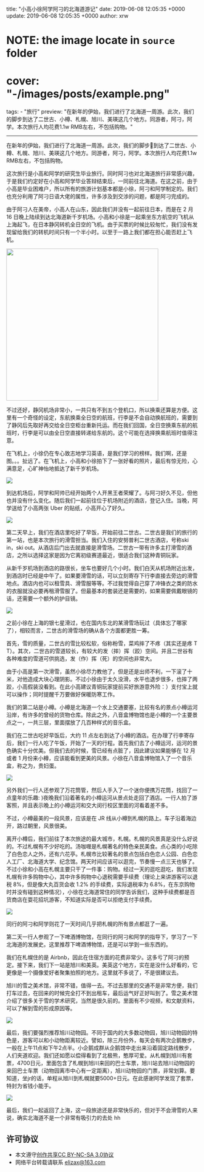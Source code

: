 title: "小高小徐阿学阿刁的北海道游记"
date: 2019-06-08 12:05:35 +0000
update: 2019-06-08 12:05:35 +0000
author: xrw
# NOTE: the image locate in `source` folder
# cover: "-/images/posts/example.png"
tags:
    - "旅行"
preview: "在新年的伊始，我们进行了北海道一周游。此次，我们的脚步到达了二世古、小樽、札幌、旭川、美瑛这几个地方。同游者，阿刁，阿学。本次旅行人均花费1.1w RMB左右，不包括购物。"

---

在新年的伊始，我们进行了北海道一周游。此次，我们的脚步👣到达了二世古、小樽、札幌、旭川、美瑛这几个地方。同游者，阿刁，阿学。本次旅行人均花费1.1w RMB左右，不包括购物。

这次旅行是小高和阿学的研究生毕业旅行。同时阿刁也对北海道旅行非常感兴趣，于是我们约定好在小高和阿学毕业答辩结束后，一同前往北海道。在这之前，由于小高是毕业困难户，所以所有的旅游计划基本都是小徐，阿刁和阿学制定的。我们也充分利用了阿刁日语大佬的属性，许多涉及到交涉的问题，都是阿刁完成的。

由于阿刁人在美帝，小高人在山东，因此我们并没有一起前往日本，而是在 2 月 16 日晚上陆续到达北海道新千岁机场。小高和小徐是一起乘坐东方航空的飞机从上海起飞，在日本静冈转机全日空的飞机。由于买票的时候比较匆忙，我们没有发现留给我们的转机时间只有一个半小时。以至于一路上我们都在担心能否赶上飞机。

<img src="./images/posts/japan-2019/1.jpg" width="400">

不过还好，静冈机场非常小，一共只有不到五个登机口，所以换乘还算是方便。这里有一个奇怪的设定，东航换乘全日空的航班，行李是不会自动换航班的，需要到了静冈后先取好再交给全日空柜台重新托运。而在我们回国，全日空换乘东航的航班时，行李是可以由全日空直接转递给东航的。这个可能在选择换乘航班时值得注意。

在飞机上，小徐仍在专心致志地学习英语，是我们学习的榜样。我们啊，还是图。。。扯远了。在飞机上，小高和小徐拍下了一张好看的照片，最后有惊无险，心满意足，心旷神怡地抵达了新千岁机场。

![](./images/posts/japan-2019/2.jpg)

到达机场后，阿学和阿帅已经开始两个人开黑王者荣耀了。与阿刁好久不见，但他也并没有什么变化。随后我们一起前往位于机场附近的酒店，登记入住。当晚，阿学送给了小高两张 Uber 的贴纸，小高开心了好久。

![](./images/posts/japan-2019/3.jpg)

第二天早上，我们在酒店里吃好了早饭，开始前往二世古。二世古是我们的旅行的第一站，也是本次旅行的滑雪担当。我们入住的安努普利二世古酒店，号称ski in，ski out。从酒店后门出去就直接是滑雪场。二世古一带有许多主打滑雪的酒店，之所以选择这家是因为它离初级赛道最近，很适合我们这种青铜玩家。

从新千岁机场到酒店的路很长，坐车也要好几个小时。我们白天从机场附近出发，到酒店时已经是中午了。如果要滑雪的话，可以立刻寄存下行李直接去旁边的滑雪地点。酒店内也可以租雪具、滑雪服等等。不过我觉得自己穿了冲锋衣之类的防水的衣服就没必要再租滑雪服了。但最基本的套装还是需要的，如果需要佩戴眼镜的话，还需要一个额外的护目镜。

![](./images/posts/japan-2019/4.jpg)

之前小徐在上海的银七星滑过，也在国内东北的某滑雪场玩过（具体忘了哪家了），相较而言，二世古的滑雪场的确从各个方面都更胜一筹。

首先，雪的质量，二世古的雪比较松软，俗称粉雪，菜鸡摔了不疼（其实还是疼 T T）。其次，二世古的雪道较长，有较大的发（摔）挥（跤）空间。并且二世谷有各种难度的雪道可供挑选，发（作）挥（死）的空间也非常大。

由于小高是第一次滑雪，虽然小徐尽力教他了，但是还是出师不利，一下滚了十米，对他造成大块心理阴影。不过小徐由于太久没滑，水平也退步很多，也摔了两跤，小高假装没看到。在此小高建议青铜玩家提前买好旅游意外险：）支付宝上就可以操作；同时提醒千万要做好保暖防寒工作。

我们的第二站是小樽。小樽是北海道一个水上交通要塞，比较有名的景点小樽运河沿岸，有许多的曾经的货物仓库。除此之外，八音盒博物馆也是小樽的一个主要景点之一，一共三层，里面摆放了几百种样式的音乐盒。

我们在二世古吃好早饭后，大约 11 点左右到达了小樽的酒店。在办理了行李寄存后，我们一行人吃了午饭，开始了一天的行程。首先我们去了小樽运河，运河的景色确实十分优美。但我们去的时候，雪已经有点脏了，因此建议如果能够在 12 月或者 1 月份来小樽，应该能看到更美的风景。小徐在八音盒博物馆入了一个音乐盒，称之为，贵妇蛋。

![](./images/posts/japan-2019/5.jpg)

另外我们一行人还参观了万花筒管，然后人手入了一个迷你便携万花筒，找回了一点童年的乐趣: )夜晚我们沿着著名的小樽运河从景点处走回了酒店。一行人拍了游客照，并且表示晚上的小樽运河和交大闵行校区里面的河看着差不多。

不过，小樽最美的一段风景，应该是在 JR 线从小樽到札幌的路上。车子沿着海边开，路过朝里，风景很美。

离开小樽后，我们前往了本次旅途的最大城市，札幌。札幌的风景真是没什么好说的。不过札幌有不少好吃的。汤咖喱是札幌著名的特色亲民美食。点心类的小吃除了白色恋人之外，还有六花亭。札幌市比较著名的景点包括白色恋人公园、白色恋人工厂、北海道大学、纪念馆。两天时间应该可以逛完，节奏慢一点三天也够了。不过小徐和小高在札幌主要只干了一件事：购物。经过一天的逛吃逛吃，我们发现札幌有许多购物中心，其中许多购物中心退税需要手续费（理论上来讲游客可以退税 8%，但是像大丸百货会收 1.2% 的手续费，实际退税率为 6.8%，在东京购物时并没有碰到这种情况），小徐在北海道常住的同学告诉我们，这种手续费都是百货商店在耍花招坑游客，不知道实际是否可以拒绝支付手续费。

![](./images/posts/japan-2019/6.jpg)

同行的阿刁和阿学则花了一天时间几乎把札幌的所有景点都逛了一遍。

第二天一行人参观了一下啤酒博物馆，在同行的阿刁和阿学的指导下，学习了一下北海道的发展史。这里推荐下啤酒博物馆，还是可以学到一些东西的。

我们在札幌住的是 Airbnb，因此在住宿方面的花费非常少。这多亏了阿刁的预定。接下来，我们下一站是旭川和美英。美英这个地方，实在是没什么好看的，它更像是一个摄像爱好者聚集拍照的地方。这里就不多说了，不是很建议去。

旭川的雪之美术馆，非常不错，值得一去。不过去那里的交通不是非常方便，我们打车过去，在回来的时候完全打不到出租车，最后运气好正好叫到了。雪之美术馆介绍了很多关于雪的学术研究，当然是很久前的。里面有不少视频，和文献资料，可以了解到雪的形成原因等。

![](./images/posts/japan-2019/7.jpg)

最后，我们要强烈推荐旭川动物园。不同于国内的大多数动物园，旭川动物园的特色是，游客可以和小动物距离较近。譬如，除三月份外，每天会有两次企鹅散步，一般在上午11点和下午2点半。小企鹅成群从企鹅馆中走出来沿着固定路线散步，人们夹道欢迎。我们还如愿以偿得看到了北极熊，憨厚可爱。从札幌到旭川有套票，4700日元，里面包含了札幌到旭川来回的巴士车票，旭川站去旭川动物园的来回巴士车票（动物园离市中心有一定距离），旭川动物园的门票，非常划算。要知道，坐jr的话，单程从旭川到札幌就要5000+日元。在此感谢阿学发现了套票，特封为省钱小能手。

![](./images/posts/japan-2019/8.jpg)

最后，我们一起返回了上海，这一段旅途还是非常快乐的，但对于不会滑雪的人来说，确实北海道不是一个非常有吸引力的去处 hh

## 许可协议

- 本文遵守[创作共享CC BY-NC-SA 3.0协议](https://creativecommons.org/licenses/by-nc-sa/3.0/cn/)
- 网络平台转载请联系 <elizax@163.com>
